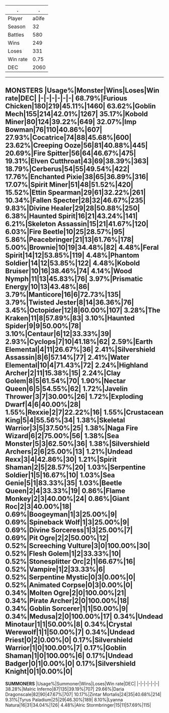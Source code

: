 .|.
-|-
Player|a0ife
Season|32
Battles|580
Wins|249
Loses|331
Win rate|0.75
DEC|2060
---
**MONSTERS**
|Usage%|Monster|Wins|Loses|Win rate|DEC|
|-|-|-|-|-|-|
68.79%|Furious Chicken|180|219|45.11%|1460|
63.62%|Goblin Mech|155|214|42.01%|1267|
35.17%|Kobold Miner|80|124|39.22%|649|
32.07%|Imp Bowman|76|110|40.86%|607|
27.93%|Cocatrice|74|88|45.68%|600|
23.62%|Creeping Ooze|56|81|40.88%|445|
20.69%|Fire Spitter|56|64|46.67%|475|
19.31%|Elven Cutthroat|43|69|38.39%|363|
18.79%|Cerberus|54|55|49.54%|422|
17.76%|Enchanted Pixie|38|65|36.89%|316|
17.07%|Spirit Miner|51|48|51.52%|420|
15.52%|Ettin Spearman|29|61|32.22%|261|
10.34%|Fallen Specter|28|32|46.67%|235|
9.83%|Divine Healer|29|28|50.88%|250|
6.38%|Haunted Spirit|16|21|43.24%|141|
6.21%|Skeleton Assassin|15|21|41.67%|120|
6.03%|Fire Beetle|10|25|28.57%|95|
5.86%|Peacebringer|21|13|61.76%|178|
5.00%|Brownie|10|19|34.48%|82|
4.48%|Feral Spirit|14|12|53.85%|119|
4.48%|Phantom Soldier|14|12|53.85%|122|
4.48%|**Kobold Bruiser**|10|16|**38.46%**|74|
4.14%|Wood Nymph|11|13|45.83%|76|
3.97%|Prismatic Energy|10|13|43.48%|86|
3.79%|Manticore|16|6|72.73%|135|
3.79%|Twisted Jester|8|14|36.36%|76|
3.45%|Octopider|12|8|60.00%|107|
3.28%|The Kraken|11|8|57.89%|83|
3.10%|Haunted Spider|9|9|50.00%|78|
3.10%|Centaur|6|12|33.33%|39|
2.93%|Cyclops|7|10|41.18%|62|
2.59%|Earth Elemental|4|11|26.67%|36|
2.41%|Silvershield Assassin|8|6|57.14%|77|
2.41%|Water Elemental|10|4|71.43%|72|
2.24%|Highland Archer|2|11|15.38%|15|
2.24%|Clay Golem|8|5|61.54%|70|
1.90%|Nectar Queen|6|5|54.55%|62|
1.72%|Javelin Thrower|3|7|30.00%|26|
1.72%|Exploding Dwarf|4|6|40.00%|28|
1.55%|Rexxie|2|7|22.22%|16|
1.55%|Crustacean King|5|4|55.56%|34|
1.38%|Skeletal Warrior|3|5|37.50%|25|
1.38%|Naga Fire Wizard|6|2|75.00%|56|
1.38%|Sea Monster|5|3|62.50%|36|
1.38%|Silvershield Archers|2|6|25.00%|13|
1.21%|Undead Rexx|3|4|42.86%|30|
1.21%|Spirit Shaman|2|5|28.57%|20|
1.03%|Serpentine Soldier|1|5|16.67%|10|
1.03%|Sea Genie|5|1|83.33%|35|
1.03%|Beetle Queen|2|4|33.33%|19|
0.86%|Flame Monkey|2|3|40.00%|24|
0.86%|Giant Roc|2|3|40.00%|18|
0.69%|Boogeyman|1|3|25.00%|9|
0.69%|Spineback Wolf|1|3|25.00%|9|
0.69%|Divine Sorceress|1|3|25.00%|7|
0.69%|Pit Ogre|2|2|50.00%|12|
0.52%|Screeching Vulture|3|0|100.00%|30|
0.52%|Flesh Golem|1|2|33.33%|10|
0.52%|Stonesplitter Orc|2|1|66.67%|16|
0.52%|Vampire|1|2|33.33%|6|
0.52%|Serpentine Mystic|0|3|0.00%|0|
0.52%|Animated Corpse|0|3|0.00%|0|
0.34%|Molten Ogre|2|0|100.00%|21|
0.34%|Pirate Archer|2|0|100.00%|18|
0.34%|Goblin Sorcerer|1|1|50.00%|9|
0.34%|Medusa|2|0|100.00%|17|
0.34%|Undead Minotaur|1|1|50.00%|8|
0.34%|Crystal Werewolf|1|1|50.00%|7|
0.34%|Undead Priest|0|2|0.00%|0|
0.17%|Silvershield Warrior|1|0|100.00%|7|
0.17%|Goblin Shaman|1|0|100.00%|6|
0.17%|**Undead Badger**|0|1|**0.00%**|0|
0.17%|Silvershield Knight|0|1|0.00%|0|
---
**SUMMONERS**
|Usage%|Summoner|Wins|Loses|Win rate|DEC|
|-|-|-|-|-|-|
38.28%|Malric Inferno|87|135|39.19%|707|
29.66%|Daria Dragonscale|82|90|47.67%|707|
10.17%|Zintar Mortalis|24|35|40.68%|214|
9.31%|Tyrus Paladium|25|29|46.30%|189|
8.10%|Lyanna Natura|16|31|34.04%|126|
4.48%|Alric Stormbringer|15|11|57.69%|115|
